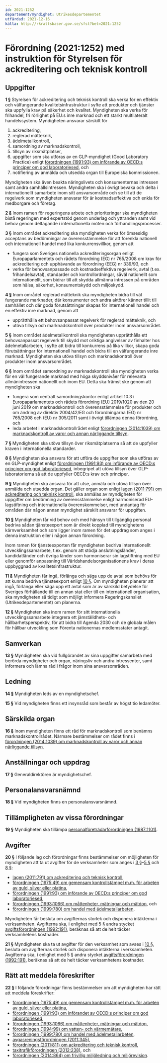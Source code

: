 ```yaml
---
id: 2021:1252
departement/myndighet: Utrikesdepartementet
utfärdad: 2021-12-16
källa: http://rkrattsbaser.gov.se/sfst?bet=2021:1252
---
```


# Förordning (2021:1252) med instruktion för Styrelsen för ackreditering och teknisk kontroll

## Uppgifter

**1 §** Styrelsen för ackreditering och teknisk kontroll ska verka för en effektiv och välfungerande kvalitetsinfrastruktur i syfte att produkter och tjänster ska uppfylla krav på säkerhet och kvalitet. Myndigheten ska verka för frihandel, fri rörlighet på EU:s inre marknad och ett starkt multilateralt handelssystem. Myndigheten ansvarar särskilt för

1. ackreditering,
2. reglerad mätteknik,
3. ädelmetallkontroll,
4. samordning av marknadskontroll,
5. tillsyn av riksmätplatser,
6. uppgifter som ska utföras av en GLP-myndighet (Good Laboratory Practice) enligt [förordningen (1991:93) om införande av OECD:s principer om god laboratoriesed](https://rkrattsbaser.gov.se/sfst?bet=1991:93), och
7. notifiering av anmälda och utsedda organ till Europeiska kommissionen.

Myndigheten ska även beakta näringslivets och konsumenternas intressen samt andra samhällsintressen. Myndigheten ska i övrigt bevaka och delta i internationellt samarbete inom sitt ansvarsområde och se till att de regelverk som myndigheten ansvarar för är kostnadseffektiva och enkla för medborgare och företag.

**2 §** Inom ramen för regeringens arbete och prioriteringar ska myndigheten bistå regeringen med expertstöd genom underlag och yttranden samt vid behov genom deltagande i internationella möten och förhandlingsprocesser.

**3 §** Inom området ackreditering ska myndigheten verka för ömsesidig acceptans av bedömningar av överensstämmelse för att förenkla nationell och internationell handel med lika konkurrensvillkor, genom att

- fungera som Sveriges nationella ackrediteringsorgan enligt Europaparlamentets och rådets förordning (EG) nr 765/2008 om krav för ackreditering och upphävande av förordning (EEG) nr 339/93, och
- verka för behovsanpassade och kostnadseffektiva regelverk, avtal (t.ex. frihandelsavtal), standarder och kontrollordningar, såväl nationellt som internationellt, som bidrar till att skydda allmänna intressen på områden som hälsa, säkerhet, konsumentskydd och miljöskydd.

**4 §** Inom området reglerad mätteknik ska myndigheten bidra till väl fungerande marknader, där konsumenter och andra aktörer känner tillit till samhället och där goda förutsättningar skapas för internationell handel och en effektiv inre marknad, genom att

- upprätthålla ett behovsanpassat regelverk för reglerad mätteknik, och
- utöva tillsyn och marknadskontroll över produkter inom ansvarsområdet.

**5 §** Inom området ädelmetallkontroll ska myndigheten upprätthålla ett behovsanpassat regelverk till skydd mot oriktiga angivelser av finhalter hos ädelmetallarbeten, i syfte att bidra till konkurrens på lika villkor, skapa goda förutsättningar för internationell handel och bidra till en välfungerande inre marknad. Myndigheten ska utöva tillsyn och marknadskontroll över produkter inom ansvarsområdet.

**6 §** Inom området samordning av marknadskontroll ska myndigheten verka för en väl fungerande marknad med höga skyddsnivåer för relevanta allmänintressen nationellt och inom EU. Detta ska främst ske genom att myndigheten ska

- fungera som centralt samordningskontor enligt artikel 10.3 i Europaparlamentets och rådets förordning (EU) 2019/1020 av den 20 juni 2019 om marknadskontroll och överensstämmelse för produkter och om ändring av direktiv 2004/42/EG och förordningarna (EG) nr 765/2008 och (EU) nr 305/2011 samt i övrigt tillämpa denna förordning, och
- leda arbetet i marknadskontrollrådet enligt [förordningen (2014:1039) om marknadskontroll av varor och annan närliggande tillsyn](https://rkrattsbaser.gov.se/sfst?bet=2014:1039).

**7 §** Myndigheten ska utöva tillsyn över riksmätplatserna så att de uppfyller kraven i internationella standarder.

**8 §** Myndigheten ska ansvara för att utföra de uppgifter som ska utföras av en GLP-myndighet enligt [förordningen (1991:93) om införande av OECD:s principer om god laboratoriesed](https://rkrattsbaser.gov.se/sfst?bet=1991:93), inbegripet att utöva tillsyn över GLP-laboratorierna så att de uppfyller OECD:s krav och principer.

**9 §** Myndigheten ska ansvara för att utse, anmäla och utöva tillsyn över anmälda och utsedda organ. Det gäller organ som enligt [lagen (2011:791) om ackreditering och teknisk kontroll](https://rkrattsbaser.gov.se/sfst?bet=2011:791), ska anmälas av myndigheten för uppgifter om bedömning av överensstämmelse enligt harmoniserad EU-lagstiftning och internationella överenskommelser, med undantag för områden där någon annan myndighet särskilt ansvarar för uppgiften.

**10 §** Myndigheten får vid behov och med hänsyn till tillgänglig personal bedriva sådan tjänsteexport som är direkt kopplad till myndighetens kärnverksamhet och som ligger inom ramen för det uppdrag som anges i denna instruktion eller i någon annan förordning.

Inom ramen för tjänsteexporten får myndigheten bedriva internationellt utvecklingssamarbete, t.ex. genom att stödja anslutningsländer, kandidatländer och övriga länder som harmoniserar sin lagstiftning med EU eller genomför anpassning till Världshandelsorganisationens krav i deras uppbyggnad av kvalitetsinfrastruktur.

**11 §** Myndigheten får ingå, förlänga och säga upp de avtal som behövs för att kunna bedriva tjänsteexport enligt [10 §](#10-§). Om myndigheten planerar att ingå, förlänga eller säga upp ett avtal som är av särskild betydelse för Sveriges förhållande till en annan stat eller till en internationell organisation, ska myndigheten så tidigt som möjligt informera Regeringskansliet (Utrikesdepartementet) om planerna.

**12 §** Myndigheten ska inom ramen för sitt internationella utvecklingssamarbete integrera ett jämställdhets- och hållbarhetsperspektiv, för att bidra till Agenda 2030 och de globala målen för hållbar utveckling som Förenta nationernas medlemsstater antagit.

## Samverkan

**13 §** Myndigheten ska vid fullgörandet av sina uppgifter samarbeta med berörda myndigheter och organ, näringsliv och andra intressenter, samt informera och lämna råd i frågor inom sina ansvarsområden.

## Ledning

**14 §** Myndigheten leds av en myndighetschef.

**15 §** Vid myndigheten finns ett insynsråd som består av högst tio ledamöter.

## Särskilda organ

**16 §** Inom myndigheten finns ett råd för marknadskontroll som benämns marknadskontrollrådet. Närmare bestämmelser om rådet finns i [förordningen (2014:1039) om marknadskontroll av varor och annan närliggande tillsyn](https://rkrattsbaser.gov.se/sfst?bet=2014:1039).

## Anställningar och uppdrag

**17 §** Generaldirektören är myndighetschef.

## Personalansvarsnämnd

**18 §** Vid myndigheten finns en personalansvarsnämnd.

## Tillämpligheten av vissa förordningar

**19 §** Myndigheten ska tillämpa [personalföreträdarförordningen (1987:1101)](https://rkrattsbaser.gov.se/sfst?bet=1987:1101).

## Avgifter

**20 §** I följande lag och förordningar finns bestämmelser om möjligheten för myndigheten att ta ut avgifter för de verksamheter som anges i [3 §](#3-§)–[5 §](#5-§) och [8 §](#8-§):

- [lagen (2011:791) om ackreditering och teknisk kontroll](https://rkrattsbaser.gov.se/sfst?bet=2011:791),
- [förordningen (1975:49) om gemensam kontrollstämpel m.m. för arbeten av guld, silver eller platina](https://rkrattsbaser.gov.se/sfst?bet=1975:49),
- [förordningen (1991:93) om införande av OECD:s principer om god laboratoriesed](https://rkrattsbaser.gov.se/sfst?bet=1991:93),
- [förordningen (1993:1066) om måttenheter, mätningar och mätdon](https://rkrattsbaser.gov.se/sfst?bet=1993:1066), och
- [förordningen (1999:780) om handel med ädelmetallarbeten](https://rkrattsbaser.gov.se/sfst?bet=1999:780).

Myndigheten får besluta om avgifternas storlek och disponera intäkterna i verksamheten. Avgifterna ska, i enlighet med 5 § andra stycket [avgiftsförordningen (1992:191)](https://rkrattsbaser.gov.se/sfst?bet=1992:191), beräknas så att de helt täcker verksamhetens kostnader.

**21 §** Myndigheten ska ta ut avgifter för den verksamhet som avses i [10 §](#10-§), besluta om avgifternas storlek och disponera intäkterna i verksamheten. Avgifterna ska, i enlighet med 5 § andra stycket [avgiftsförordningen (1992:191)](https://rkrattsbaser.gov.se/sfst?bet=1992:191), beräknas så att de helt täcker verksamhetens kostnader.

## Rätt att meddela föreskrifter

**22 §** I följande förordningar finns bestämmelser om att myndigheten har rätt att meddela föreskrifter:

- [förordningen (1975:49) om gemensam kontrollstämpel m.m. för arbeten av guld, silver eller platina](https://rkrattsbaser.gov.se/sfst?bet=1975:49),
- [förordningen (1991:93) om införandet av OECD:s principer om god laboratoriesed](https://rkrattsbaser.gov.se/sfst?bet=1991:93),
- [förordningen (1993:1066) om måttenheter, mätningar och mätdon](https://rkrattsbaser.gov.se/sfst?bet=1993:1066),
- [förordningen (1994:99) om vatten- och värmemätare](https://rkrattsbaser.gov.se/sfst?bet=1994:99),
- [förordningen (1999:780) om handel med ädelmetallarbeten](https://rkrattsbaser.gov.se/sfst?bet=1999:780),
- [avgasreningsförordningen (2011:345)](https://rkrattsbaser.gov.se/sfst?bet=2011:345),
- [förordningen (2011:811) om ackreditering och teknisk kontroll](https://rkrattsbaser.gov.se/sfst?bet=2011:811),
- [taxitrafikförordningen (2012:238)](https://rkrattsbaser.gov.se/sfst?bet=2012:238), och
- [förordningen (2014:864) om frivillig miljöledning och miljörevision](https://rkrattsbaser.gov.se/sfst?bet=2014:864).